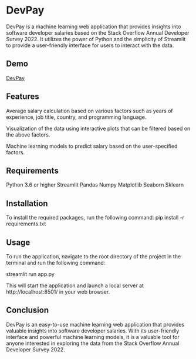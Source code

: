 # DevPay

DevPay is a machine learning web application that provides insights into software developer salaries based on the Stack Overflow Annual Developer Survey 2022. It utilizes the power of Python and the simplicity of Streamlit to provide a user-friendly interface for users to interact with the data.

## Demo
[DevPay](https://ajosegun-devpay.streamlit.app/)

## Features
Average salary calculation based on various factors such as years of experience, job title, country, and programming language.

Visualization of the data using interactive plots that can be filtered based on the above factors.

Machine learning models to predict salary based on the user-specified factors.

## Requirements
Python 3.6 or higher
Streamlit
Pandas
Numpy
Matplotlib
Seaborn
Sklearn

## Installation
To install the required packages, run the following command:
pip install -r requirements.txt

## Usage
To run the application, navigate to the root directory of the project in the terminal and run the following command:

streamlit run app.py

This will start the application and launch a local server at http://localhost:8501/ in your web browser.

## Conclusion
DevPay is an easy-to-use machine learning web application that provides valuable insights into software developer salaries. With its user-friendly interface and powerful machine learning models, it is a valuable tool for anyone interested in exploring the data from the Stack Overflow Annual Developer Survey 2022.






